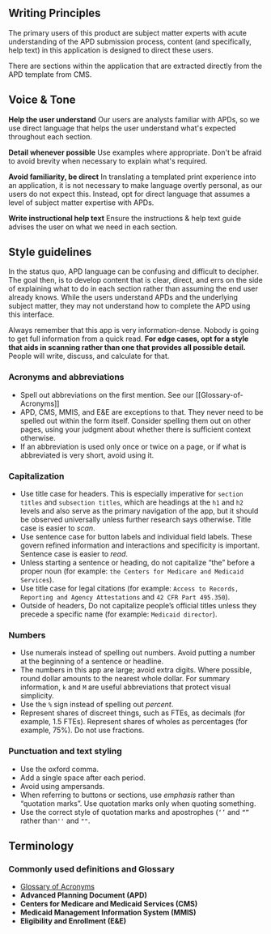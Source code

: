 ## Writing Principles
The primary users of this product are subject matter experts with acute understanding of the APD submission process, content (and specifically, help text) in this application is designed to direct these users.

There are sections within the application that are extracted directly from the APD template from CMS.
## Voice & Tone

**Help the user understand**
Our users are analysts familiar with APDs, so we use direct language that helps the user understand what's expected throughout each section.

**Detail whenever possible**
Use examples where appropriate. Don't be afraid to avoid brevity when necessary to explain what's required.

**Avoid familiarity, be direct**
In translating a templated print experience into an application, it is not necessary to make language overtly personal, as our users do not expect this. Instead, opt for direct language that assumes a level of subject matter expertise with APDs.

**Write instructional help text**
Ensure the instructions & help text guide advises the user on what we need in each section.
## Style guidelines
In the status quo, APD language can be confusing and difficult to decipher. The goal then, is to develop content that is clear, direct, and errs on the side of explaining what to do in each section rather than assuming the end user already knows. While the users understand APDs and the underlying subject matter, they may not understand how to complete the APD using this interface.

Always remember that this app is very information-dense. Nobody is going to get full information from a quick read. **For edge cases, opt for a style that aids in scanning rather than one that provides all possible detail.** People will write, discuss, and calculate for that.

### Acronyms and abbreviations
* Spell out abbreviations on the first mention. See our [[Glossary-of-Acronyms]]
* APD, CMS, MMIS, and E&E are exceptions to that. They never need to be spelled out within the form itself. Consider spelling them out on other pages, using your judgment about whether there is sufficient context otherwise.
* If an abbreviation is used only once or twice on a page, or if what is abbreviated is very short, avoid using it.

### Capitalization
* Use title case for headers. This is especially imperative for `section titles` and `subsection titles`, which are headings at the `h1` and `h2` levels and also serve as the primary navigation of the app, but it should be observed universally unless further research says otherwise. Title case is easier to _scan_. 
* Use sentence case for button labels and individual field labels. These govern refined information and interactions and specificity is important. Sentence case is easier to _read_.
* Unless starting a sentence or heading, do not capitalize “the” before a proper noun (for example: `the Centers for Medicare and Medicaid Services`).
* Use title case for legal citations (for example: `Access to Records, Reporting and Agency Attestations` and `42 CFR Part 495.350`).
* Outside of headers, Do not capitalize people’s official titles unless they precede a specific name (for example: `Medicaid director`).

### Numbers
* Use numerals instead of spelling out numbers. Avoid putting a number at the beginning of a sentence or headline.
* The numbers in this app are large; avoid extra digits. Where possible, round dollar amounts to the nearest whole dollar. For summary information, `k` and `M` are useful abbreviations that protect visual simplicity.
* Use the `%` sign instead of spelling out _percent_.
* Represent shares of discreet things, such as FTEs, as decimals (for example, 1.5 FTEs). Represent shares of wholes as percentages (for example, 75%). Do not use fractions.

### Punctuation and text styling
* Use the oxford comma.
* Add a single space after each period.
* Avoid using ampersands.
* When referring to buttons or sections, use _emphasis_ rather than “quotation marks”. Use quotation marks only when quoting something.
* Use the correct style of quotation marks and apostrophes (`‘’` and `“”` rather than`''` and `""`.
## Terminology

### Commonly used definitions and Glossary
* [Glossary of Acronyms](https://github.com/18F/cms-hitech-apd/wiki/Glossary-of-Acronyms)
* **Advanced Planning Document (APD)**
* **Centers for Medicare and Medicaid Services (CMS)**
* **Medicaid Management Information System (MMIS)**
* **Eligibility and Enrollment (E&E)**
